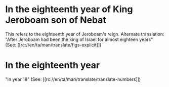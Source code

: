 # In the eighteenth year of King Jeroboam son of Nebat

This refers to the eighteenth year of Jeroboam's reign. Alternate translation: "After Jeroboam had been the king of Israel for almost eighteen years" (See: [[rc://en/ta/man/translate/figs-explicit]])

# In the eighteenth year

"In year 18" (See: [[rc://en/ta/man/translate/translate-numbers]])

